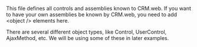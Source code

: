 <properties date="2016-06-24"
SortOrder="48"
/>

This file defines all controls and assemblies known to CRM.web. If you want to have your own assemblies be known by CRM.web, you need to add &lt;object /&gt; elements here.



 

There are several different object types, like Control, UserControl, AjaxMethod, etc. We will be using some of these in later examples.



 



 


